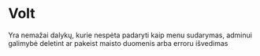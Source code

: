 # Volt

Yra nemažai dalykų, kurie nespėta padaryti kaip menu sudarymas, adminui galimybė deletint ar pakeist maisto duomenis arba erroru išvedimas

